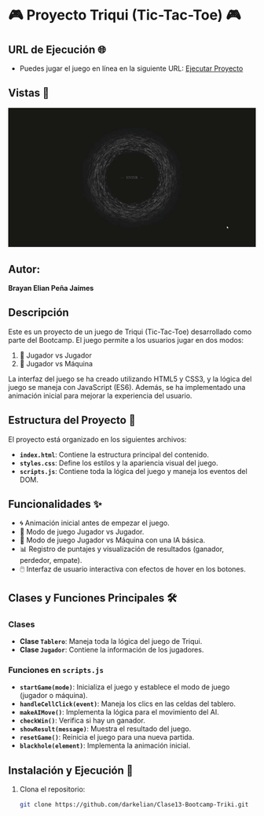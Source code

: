 # 🎮 Proyecto Triqui (Tic-Tac-Toe) 🎮
## URL de Ejecución 🌐
- Puedes jugar el juego en línea en la siguiente URL: [Ejecutar Proyecto](https://darkelian.github.io/Clase13-Bootcamp-Triki/)

## Vistas 📸
<div align="center">
  <img src="https://github.com/darkelian/Clase13-Bootcamp-Triki/blob/main/triqui.gif" alt="Video de Demostración">
</div>

## Autor:
**Brayan Elian Peña Jaimes**

## Descripción
Este es un proyecto de un juego de Triqui (Tic-Tac-Toe) desarrollado como parte del Bootcamp. El juego permite a los usuarios jugar en dos modos:
1. 👫 Jugador vs Jugador
2. 🤖 Jugador vs Máquina

La interfaz del juego se ha creado utilizando HTML5 y CSS3, y la lógica del juego se maneja con JavaScript (ES6). Además, se ha implementado una animación inicial para mejorar la experiencia del usuario.

## Estructura del Proyecto 📁
El proyecto está organizado en los siguientes archivos:

- **`index.html`**: Contiene la estructura principal del contenido.
- **`styles.css`**: Define los estilos y la apariencia visual del juego.
- **`scripts.js`**: Contiene toda la lógica del juego y maneja los eventos del DOM.

## Funcionalidades ✨
- 🌀 Animación inicial antes de empezar el juego.
- 👫 Modo de juego Jugador vs Jugador.
- 🤖 Modo de juego Jugador vs Máquina con una IA básica.
- 📊 Registro de puntajes y visualización de resultados (ganador, perdedor, empate).
- 🖱️ Interfaz de usuario interactiva con efectos de hover en los botones.

## Clases y Funciones Principales 🛠️

### Clases
- **Clase `Tablero`**: Maneja toda la lógica del juego de Triqui.
- **Clase `Jugador`**: Contiene la información de los jugadores.

### Funciones en `scripts.js`
- **`startGame(mode)`**: Inicializa el juego y establece el modo de juego (jugador o máquina).
- **`handleCellClick(event)`**: Maneja los clics en las celdas del tablero.
- **`makeAIMove()`**: Implementa la lógica para el movimiento del AI.
- **`checkWin()`**: Verifica si hay un ganador.
- **`showResult(message)`**: Muestra el resultado del juego.
- **`resetGame()`**: Reinicia el juego para una nueva partida.
- **`blackhole(element)`**: Implementa la animación inicial.

## Instalación y Ejecución 🚀
1. Clona el repositorio:
   ```bash
   git clone https://github.com/darkelian/Clase13-Bootcamp-Triki.git
